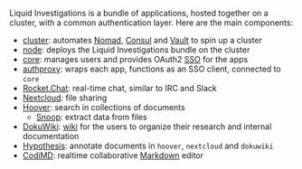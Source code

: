 Liquid Investigations is a bundle of applications, hosted together on a cluster, with a common authentication layer. Here are the main components:

* [cluster][]: automates [Nomad][], [Consul][] and [Vault][] to spin up a cluster
* [node][]: deploys the Liquid Investigations bundle on the cluster
* [core][]: manages users and provides OAuth2 [SSO][] for the apps
* [authproxy][]: wraps each app, functions as an SSO client, connected to `core`
* [Rocket.Chat][]: real-time chat, similar to IRC and Slack
* [Nextcloud][]: file sharing
* [Hoover][]: search in collections of documents
  * [Snoop][]: extract data from files
* [DokuWiki][]: [wiki][] for the users to organize their research and internal documentation
* [Hypothesis][]: annotate documents in `hoover`, `nextcloud` and `dokuwiki`
* [CodiMD][]: realtime collaborative [Markdown][] editor

[cluster]: https://github.com/liquidinvestigations/cluster
[Nomad]: https://www.nomadproject.io/
[Consul]: https://www.consul.io/
[Vault]: https://www.vaultproject.io/
[node]: https://github.com/liquidinvestigations/node
[core]: https://github.com/liquidinvestigations/core
[SSO]: https://en.wikipedia.org/wiki/Single_sign-on
[authproxy]: https://github.com/liquidinvestigations/authproxy
[Rocket.Chat]: https://rocket.chat/
[Nextcloud]: https://github.com/liquidinvestigations/liquid-nextcloud
[Hoover]: https://github.com/liquidinvestigations/hoover-search
[Snoop]: https://github.com/liquidinvestigations/hoover-snoop2
[DokuWiki]: https://github.com/liquidinvestigations/liquid-dokuwiki
[wiki]: https://en.wikipedia.org/wiki/Wiki
[Hypothesis]: https://github.com/liquidinvestigations/h
[CodiMD]: https://github.com/liquidinvestigations/codimd-server
[Markdown]: https://en.wikipedia.org/wiki/Markdown